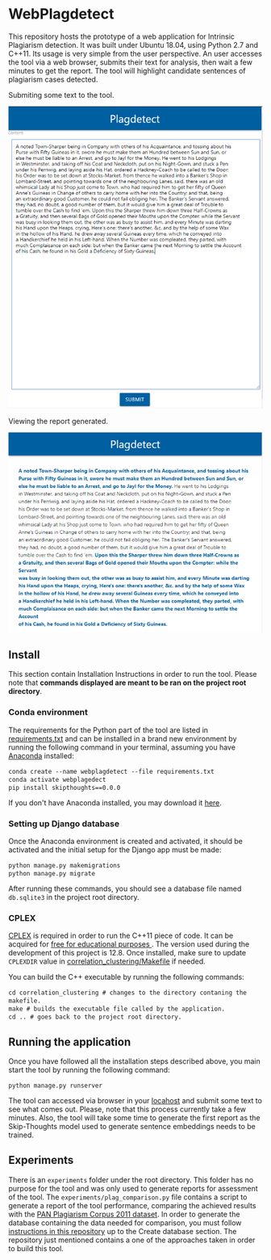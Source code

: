 # WebPlagdetect

This repository hosts the prototype of a web application for Intrinsic Plagiarism detection.
It was built under Ubuntu 18.04, using Python 2.7 and C++11.
Its usage is very simple from the user perspective.
An user accesses the tool via a web browser, submits their text for analysis, 
then wait a few minutes to get the report. 
The tool will highlight candidate sentences of plagiarism cases detected.

Submiting some text to the tool.

![Tool input](/data/images/plagdetect_input.PNG)

Viewing the report generated.

![Tool out](/data/images/plagdetect_output.PNG)

## Install

This section contain Installation Instructions in order to run the tool.
Please note that **commands displayed are meant to be ran on the project root directory**.

### Conda environment

The requirements for the Python part of the tool are listed in  [requirements.txt](requirements.txt)
and can be installed in a brand new environment by running the following command in your terminal,
assuming you have [Anaconda](https://www.anaconda.com/) installed:

```text
conda create --name webplagdetect --file requirements.txt
conda activate webplagedect
pip install skipthoughts==0.0.0
```

If you don't have Anaconda installed, you may download it 
[here](https://www.anaconda.com/distribution/#download-section).


### Setting up Django database

Once the Anaconda environment is created and activated, it should be activated and the initial setup for the Django
app must be made:

```text
python manage.py makemigrations
python manage.py migrate
```

After running these commands, you should see a database file named `db.sqlite3` in the project
root directory.

### CPLEX

[CPLEX](https://www.ibm.com/analytics/cplex-optimizer) is required in order to run the C++11 
piece of code. It can be acquired for [free for educational purposes
](https://www.ibm.com/developerworks/community/blogs/jfp/entry/CPLEX_Is_Free_For_Students?lang=en).
The version used during the development of this project is 12.8. Once installed, make sure to
update `CPLEXDIR` value in [correlation_clustering/Makefile](correlation_clustering/Makefile)
if needed.

You can build the C++ executable by running the following commands:

```text
cd correlation_clustering # changes to the directory contaning the makefile.
make # builds the executable file called by the application.
cd .. # goes back to the project root directory.
```

## Running the application

Once you have followed all the installation steps described above, you main start the tool
by running the following command:

```text
python manage.py runserver
```
 
 The tool can accessed via browser in your [locahost](http://127.0.0.1:8000/) and submit some text
 to see what comes out. Please, note that this process currently take a few minutes. Also, the tool
 will take some time to generate the first report as the Skip-Thoughts model used to generate
 sentence embeddings needs to be trained.
 
## Experiments

There is an `experiments` folder under the root directory. This folder has no purpose for the tool
and was only used to generate reports for assessment of the tool. The `experiments/plag_comparison.py`
file contains a script to generate a report of the tool performance, comparing the achieved results
with the [PAN Plagiarism Corpus 2011 dataset](https://webis.de/data/pan-pc-11.html). In order to
generate the database containing the data needed for comparison, you must follow [instructions in
this repository](https://github.com/MLRG-CEFET-RJ/plagdetect) up to the Create database section.
The repository just mentioned contains a one of the approaches taken in order to build this tool.
 